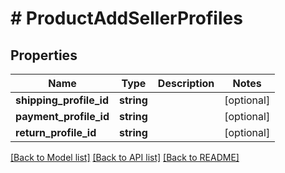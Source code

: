 # # ProductAddSellerProfiles

## Properties

Name | Type | Description | Notes
------------ | ------------- | ------------- | -------------
**shipping_profile_id** | **string** |  | [optional]
**payment_profile_id** | **string** |  | [optional]
**return_profile_id** | **string** |  | [optional]

[[Back to Model list]](../../README.md#models) [[Back to API list]](../../README.md#endpoints) [[Back to README]](../../README.md)
